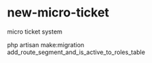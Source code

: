# new-micro-ticket
micro ticket system


php artisan make:migration add_route_segment_and_is_active_to_roles_table